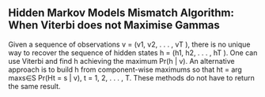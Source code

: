 ## Hidden Markov Models Mismatch Algorithm: When Viterbi does not Maximise Gammas

Given a sequence of observations v = (v1, v2, . . . , vT ), there is no unique way to recover the sequence of hidden states h = (h1, h2, . . . , hT ).
One can use Viterbi and find h achieving the maximum Pr(h | v). An alternative approach is to build h from component-wise maximums so that ht = arg maxs∈S Pr(Ht = s | v), t = 1, 2, . . . , T.
These methods do not have to return the same result.
